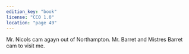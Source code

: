 ```yaml
---
edition_key: "book"
license: "CC0 1.0"
location: "page 49"
---
```

Mr. Nicols cam
agayn out of Northampton. Mr. Barret and Mistres Barret cam
to visit me.
